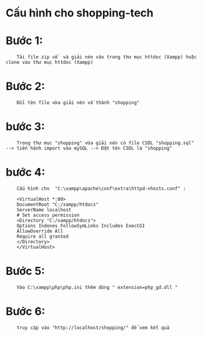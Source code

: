 # Cấu hình cho shopping-tech
# Bước 1: 
        Tải file zip về  và giải nén vào trong thư mục httdoc (Xampp) hoặc clone vào thư mục httdoc (Xampp)
# Bước 2: 
        Đổi tên file vừa giải nén về thành "shopping"
# bước 3: 
        Trong thư mục "shopping" vừa giải nén có file CSDL "shopping.sql" --> tiến hành import vào mySQL --> Đặt tên CSDL là "shopping"
# bước 4: 
        Cấu hình cho  "C:\xampp\apache\conf\extra\httpd-vhosts.conf" :

        <VirtualHost *:80>
        DocumentRoot "C:/xampp/htdocs"
        ServerName localhost
        # Set access permission
        <Directory "C:/xampp/htdocs">
        Options Indexes FollowSymLinks Includes ExecCGI
        AllowOverride All
        Require all granted
        </Directory>
        </VirtualHost>
# Bước 5:
        Vào C:\xampp\php\php.ini thêm dòng " extension=php_gd.dll "
# Bước 6: 
        truy cập vào "http://localhost/shopping/" để xem kết quả


